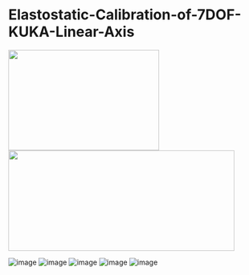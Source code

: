# Elastostatic-Calibration-of-7DOF-KUKA-Linear-Axis


<p float="left">
  <img src="https://user-images.githubusercontent.com/90580636/171466339-c1a0e96f-71ec-41f2-8891-c0522536ea04.png" width="300" height="200" />
  <img src="https://user-images.githubusercontent.com/90580636/171468054-fc96ca19-5f39-4893-9723-24872b333bb4.png" width="450" height="200" />
</p>

![image](https://user-images.githubusercontent.com/90580636/176682065-f5121424-406a-45e6-980e-23ca110ef3bb.png)
![image](https://user-images.githubusercontent.com/90580636/176682088-d79969d7-1839-4de1-862d-6fcc6c46d4f5.png)
![image](https://user-images.githubusercontent.com/90580636/176682107-9b0845f2-04ce-4535-a951-e1196ceeff95.png)
![image](https://user-images.githubusercontent.com/90580636/176682146-9cbf7a00-631c-44b3-a15d-669ff3a277e6.png)
![image](https://user-images.githubusercontent.com/90580636/176682169-e142467b-0213-4845-b34a-c8b29c86fe49.png)
